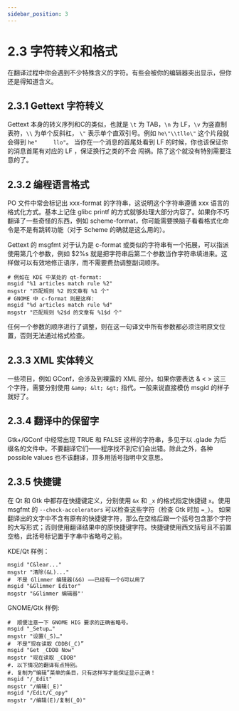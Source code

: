 ```yaml
---
sidebar_position: 3
---
```


# 2.3 字符转义和格式

在翻译过程中你会遇到不少特殊含义的字符。有些会被你的编辑器突出显示，但你还是得知道含义。

## 2.3.1 Gettext 字符转义

Gettext 本身的转义序列和C的类似，也就是 `\t` 为 TAB，`\n` 为 LF，`\v` 为竖直制表符，`\\` 为单个反斜杠，
`\"` 表示单个直双引号。例如 `he\"\\tllo\"` 这个片段就会得到 `he"     llo"`。
当你在一个消息的首尾处看到 LF 的时候，你也该保证你的消息首尾有对应的 LF ，保证换行之类的不会
闯祸。除了这个就没有特别需要注意的了。

## 2.3.2 编程语言格式

PO 文件中常会标记出 xxx-format 的字符串，这说明这个字符串遵循 xxx 语言的格式化方式。基本上记住 glibc printf 的方式就够处理大部分内容了。如果你不巧翻译了一些奇怪的东西，例如 scheme-format，你可能需要换脑子看看格式化命令是不是有跳转功能（对于 Scheme 的确就是这么用的）。

Gettext 的 msgfmt 对于认为是 c-format 或类似的字符串有一个拓展，可以指派使用第几个参数，例如 $2%s 就是把字符串后第二个参数当作字符串填进来。这样做可以有效地修正语序，而不需要费劲调整副词顺序。

```gettext
# 例如在 KDE 中某处的 qt-format:
msgid "%1 articles match rule %2"
msgstr "匹配规则 %2 的文章有 %1 个"
# GNOME 中 c-format 则是这样:
msgid "%d articles match rule %d"
msgstr "匹配规则 %2$d 的文章有 %1$d 个"
```

任何一个参数的顺序进行了调整，则在这一句译文中所有参数都必须注明原文位置，否则无法通过格式检查。

## 2.3.3 XML 实体转义

一些项目，例如 GConf，会涉及到裸露的 XML 部分。如果你要表达 & < > 这三个字符，需要分别使用 `&amp; &lt; &gt;` 指代。一般来说直接模仿 msgid 的样子就好了。

## 2.3.4 翻译中的保留字

Gtk+/GConf 中经常出现 TRUE 和 FALSE 这样的字符串，多见于以 .glade 为后缀名的文件中。不要翻译它们——程序找不到它们会出错。除此之外，各种 possible values 也不该翻译，顶多用括号指明中文意思。

## 2.3.5 快捷键

在 Qt 和 Gtk 中都存在快捷键定义，分别使用 `&x` 和 `_x` 的格式指定快捷键 `x`。使用 msgfmt 的 `--check-accelerators` 可以检查这些字符（检查 Gtk 时加 `=_`）。
如果翻译出的文字中不含有原有的快捷键字符，那么在空格后跟一个括号包含那个字符的大写形式；否则使用翻译结果中的原快捷键字符。快捷键使用西文括号且不前置空格，此括号标记置于字串中省略号之前。

KDE/Qt 样例：

```gettext
msgid "C&lear..."
msgstr "清除(&L)..."
#  不是 Glimmer 编辑器(&G) ——已经有一个G可以用了
msgid "&Glimmer Editor"
msgstr "&Glimmer 编辑器"'
```

GNOME/Gtk 样例:

```gettext
#  顺便注意一下 GNOME HIG 要求的正确省略号。
msgid "_Setup…"
msgstr "设置(_S)…"
#  不是“现在读取 CDDB(_C)”
msgid "Get _CDDB Now"
msgstr "现在读取 _CDDB"
#. 以下情况的翻译有点特别。
#. 复制为“编辑”菜单的条目，只有这样写才能保证显示正确！
msgid "/_Edit"
msgstr "/编辑(_E)"
msgid "/Edit/C_opy"
msgstr "/编辑(E)/复制(_O)"
```
